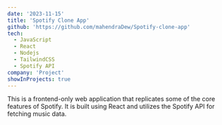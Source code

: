 ```yaml
---
date: '2023-11-15'
title: 'Spotify Clone App'
github: 'https://github.com/mahendraDew/Spotify-clone-app'
tech:
  - JavaScript
  - React
  - Nodejs
  - TailwindCSS
  - Spotify API
company: 'Project'
showInProjects: true
---
```


This is a frontend-only web application that replicates some of the core features of Spotify. It is built using React and utilizes the Spotify API for fetching music data.